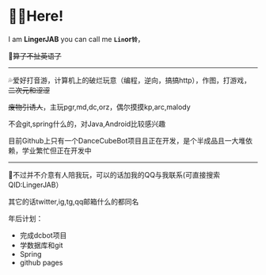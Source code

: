 # 😶‍🌫️Here!

I am **LingerJAB** you can call me **`Lin`**or**`铃`**，

🫥~~算了不扯英语了~~

---

💦爱好打音游，计算机上的破烂玩意（编程，逆向，搞搞http），作图，打游戏，~~二次元和涩涩~~

~~废物引诱人~~，主玩pgr,md,dc,orz，偶尔摸摸kp,arc,malody


不会git,spring什么的，对Java,Android比较感兴趣

目前Github上只有一个DanceCubeBot项目且正在开发，是个半成品且一大堆依赖，学业繁忙但正在开发中

---

🥰不过并不介意有人陪我玩，可以的话加我的QQ与我联系(可直接搜索QID:LingerJAB）

其它的话twitter,ig,tg,qq邮箱什么的都同名

年后计划：
- 完成dcbot项目
- 学数据库和git
- Spring
- github pages
